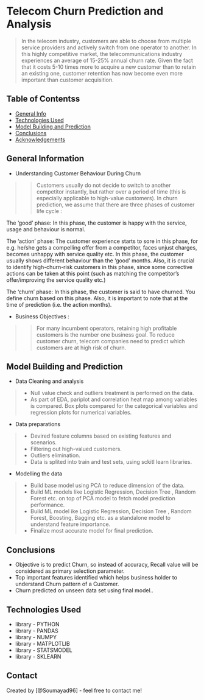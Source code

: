 # Telecom Churn Prediction and Analysis
> In the telecom industry, customers are able to choose from multiple service providers and actively switch from one operator to another. In this highly competitive market, the telecommunications industry experiences an average of 15-25% annual churn rate. Given the fact that it costs 5-10 times more to acquire a new customer than to retain an existing one, customer retention has now become even more important than customer acquisition.


## Table of Contentss
* [General Info](#general-information)
* [Technologies Used](#technologies-used)
* [Model Building and Prediction](#model-building-and-prediction)
* [Conclusions](#conclusions)
* [Acknowledgements](#acknowledgements)

<!-- You can include any other section that is pertinent to your problem -->

## General Information
- Understanding Customer Behaviour During Churn 
>> Customers usually do not decide to switch to another competitor instantly, but rather over a period of time (this is especially applicable to high-value customers). In churn prediction, we assume that there are three phases of customer life cycle :<br>

The ‘good’ phase: In this phase, the customer is happy with the service, usage and behaviour is normal.<br>

The ‘action’ phase: The customer experience starts to sore in this phase, for e.g. he/she gets a compelling offer from a competitor, faces unjust charges, becomes unhappy with service quality etc. In this phase, the customer usually shows different behaviour than the ‘good’ months. Also, it is crucial to identify high-churn-risk customers in this phase, since some corrective actions can be taken at this point (such as matching the competitor’s offer/improving the service quality etc.)<br>

The ‘churn’ phase: In this phase, the customer is said to have churned. You define churn based on this phase. Also, it is important to note that at the time of prediction (i.e. the action months).<br>

- Business Objectives :
>> For many incumbent operators, retaining high profitable customers is the number one business goal.
>> To reduce customer churn, telecom companies need to predict which customers are at high risk of churn.



## Model Building and Prediction
- Data Cleaning and analysis
> - Null value check and outliers treatment is performed on the data.
> - As part of EDA, pariplot and correlation heat map among variables is compared. Box plots compared for the categorical variables and regression plots for numerical variables.
- Data preparations
> - Devired feature columns based on existing features and scenarios.
> - Filtering out high-valued customers.
> - Outliers elimination.
> - Data is splited into train and test sets, using sckitl learn libraries.

- Modelling the data
> - Build base model using PCA to reduce dimension of the data.
> - Build ML models like Logistic Regression, Decision Tree , Random Forest etc. on top of PCA model to fetch model prediction performance.
> - Build ML model ike Logistic Regression, Decision Tree , Random Forest, Boosting, Bagging etc. as a standalone model to understand feature importance.
> - Finalize most accurate model for final prediction.


## Conclusions
- Objective is to predict Churn, so instead of accuracy, Recall value will be considered as primary selection parameter.
- Top important features identified which helps business holder to understand Churn pattern of a Customer.
- Churn predicted on unseen data set using final model..


<!-- You don't have to answer all the questions - just the ones relevant to your project. -->


## Technologies Used
- library - PYTHON
- library - PANDAS
- library - NUMPY
- library - MATPLOTLIB
- library - STATSMODEL
- library - SKLEARN


<!-- As the libraries versions keep on changing, it is recommended to mention the version of library used in this project -->


## Contact
Created by [@Soumayad96] - feel free to contact me!


<!-- Optional -->
<!-- ## License -->
<!-- This project is open source and available under the [... License](). -->

<!-- You don't have to include all sections - just the one's relevant to your project -->